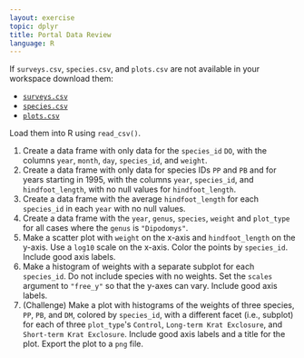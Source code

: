 ```yaml
---
layout: exercise
topic: dplyr
title: Portal Data Review
language: R
---
```


If `surveys.csv`, `species.csv`, and `plots.csv` are not available in your workspace download them:

* [`surveys.csv`](https://ndownloader.figshare.com/files/2292172)
* [`species.csv`](https://ndownloader.figshare.com/files/3299483)
* [`plots.csv`](https://ndownloader.figshare.com/files/3299474)

Load them into R using `read_csv()`.

1. Create a data frame with only data for the `species_id` `DO`, with the columns `year`, `month`, `day`, `species_id`, and `weight`.
2. Create a data frame with only data for species IDs `PP` and `PB` and for years starting in 1995, with the columns `year`, `species_id`, and `hindfoot_length`, with no null values for `hindfoot_length`.
3. Create a data frame with the average `hindfoot_length` for each `species_id` in each `year` with no null values.
4. Create a data frame with the `year`, `genus`, `species`, `weight` and `plot_type` for all cases where the `genus` is `"Dipodomys"`.
5. Make a scatter plot with `weight` on the x-axis and `hindfoot_length` on the y-axis. Use a `log10` scale on the x-axis. Color the points by `species_id`. Include good axis labels.
6. Make a histogram of weights with a separate subplot for each `species_id`. Do not include species with no weights. Set the `scales` argument to `"free_y"` so that the y-axes can vary. Include good axis labels.
7. (Challenge) Make a plot with histograms of the weights of three species, `PP`, `PB`, and `DM`, colored by `species_id`, with a different facet (i.e., subplot) for each of three `plot_type`'s `Control`, `Long-term Krat Exclosure`, and `Short-term Krat Exclosure`. Include good axis labels and a title for the plot. Export the plot to a `png` file.